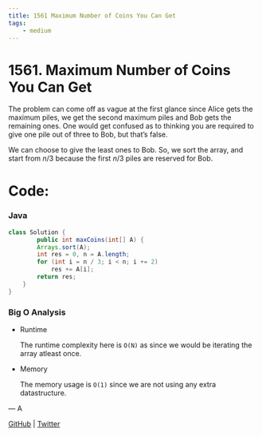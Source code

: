 ```yaml
---
title: 1561 Maximum Number of Coins You Can Get
tags:
    - medium
---
```



# 1561. Maximum Number of Coins You Can Get

The problem can come off as vague at the first glance since Alice gets the maximum piles, we get the second maximum piles and Bob gets the remaining ones. One would get confused as to thinking you are required to give one pile out of three to Bob, but that’s false. 

We can choose to give the least ones to Bob. So, we sort the array, and start from $n/3$ because the first $n/3$ piles are reserved for Bob.

# Code:

### Java

```java
class Solution {
        public int maxCoins(int[] A) {
        Arrays.sort(A);
        int res = 0, n = A.length;
        for (int i = n / 3; i < n; i += 2)
            res += A[i];
        return res;
    }
}
```

### Big O Analysis

- Runtime
    
    The runtime complexity here is `O(N)` as since we would be iterating the array atleast once.
    
- Memory
    
    The memory usage is `O(1)` since we are not using any extra datastructure.
    

— A

[GitHub](https://github.com/AtharvaKamble) | [Twitter](https://twitter.com/AtharvaKamble07)